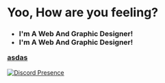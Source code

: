 <h1><b>Yoo, How are you feeling?</b></h1>

<h3>
 <ul>
  <li>I'm A Web And Graphic Designer!</li>
  <li>I'm A Web And Graphic Designer!</li>
 </ul>
 <a href="">asdas</a>
</h3>


[![Discord Presence](https://lanyard-profile-readme.vercel.app/api/610761919808143370)](https://discord.com/users/610761919808143370)
